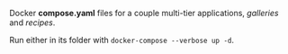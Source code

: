 Docker **compose.yaml** files for a couple multi-tier applications, *galleries* and *recipes*.

Run either in its folder with `docker-compose --verbose up -d`.
